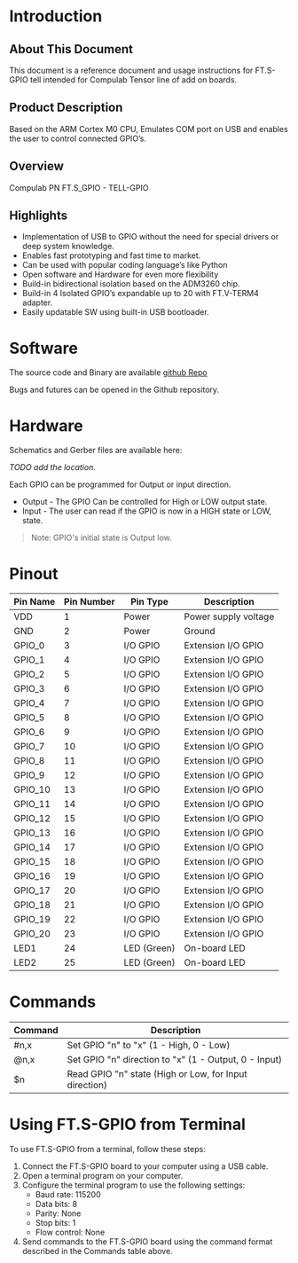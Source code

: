 # Introduction

## About This Document

This document is a reference document and usage instructions for FT.S-GPIO tell intended for Compulab Tensor line of add on boards.

## Product Description

Based on the ARM Cortex M0 CPU, Emulates COM port on USB and enables the user to control connected GPIO’s.

## Overview

Compulab PN FT.S_GPIO - TELL-GPIO

## Highlights

- Implementation of USB to GPIO without the need for special drivers or deep system knowledge.
- Enables fast prototyping and fast time to market.
- Can be used with popular coding language’s like Python
- Open software and Hardware for even more flexibility
- Build-in bidirectional isolation based on the ADM3260 chip.
- Build-in 4 Isolated GPIO’s expandable up to 20 with FT.V-TERM4 adapter.
- Easily updatable SW using built-in USB bootloader.

# Software

The source code and Binary are available [github Repo](https://github.com/Compulab-Tensor-PC/TEL-GPIO)

Bugs and futures can be opened in the Github repository.

# Hardware

Schematics and Gerber files are available here:

_TODO add the location._

Each GPIO can be programmed for Output or input direction.

- Output - The GPIO Can be controlled for High or LOW output state.
- Input - The user can read if the GPIO is now in a HIGH state or LOW, state.

> Note: GPIO's initial state is Output low.

# Pinout

|Pin Name|Pin Number|Pin Type|Description|
|---|---|---|---|
|VDD|1|Power|Power supply voltage|
|GND|2|Power|Ground|
|GPIO_0|3|I/O GPIO|Extension I/O GPIO|
|GPIO_1|4|I/O GPIO|Extension I/O GPIO|
|GPIO_2|5|I/O GPIO|Extension I/O GPIO|
|GPIO_3|6|I/O GPIO|Extension I/O GPIO|
|GPIO_4|7|I/O GPIO|Extension I/O GPIO|
|GPIO_5|8|I/O GPIO|Extension I/O GPIO|
|GPIO_6|9|I/O GPIO|Extension I/O GPIO|
|GPIO_7|10|I/O GPIO|Extension I/O GPIO|
|GPIO_8|11|I/O GPIO|Extension I/O GPIO|
|GPIO_9|12|I/O GPIO|Extension I/O GPIO|
|GPIO_10|13|I/O GPIO|Extension I/O GPIO|
|GPIO_11|14|I/O GPIO|Extension I/O GPIO|
|GPIO_12|15|I/O GPIO|Extension I/O GPIO|
|GPIO_13|16|I/O GPIO|Extension I/O GPIO|
|GPIO_14|17|I/O GPIO|Extension I/O GPIO|
|GPIO_15|18|I/O GPIO|Extension I/O GPIO|
|GPIO_16|19|I/O GPIO|Extension I/O GPIO|
|GPIO_17|20|I/O GPIO|Extension I/O GPIO|
|GPIO_18|21|I/O GPIO|Extension I/O GPIO|
|GPIO_19|22|I/O GPIO|Extension I/O GPIO|
|GPIO_20|23|I/O GPIO|Extension I/O GPIO|
|LED1|24|LED (Green)|On-board LED|
|LED2|25|LED (Green)|On-board LED|

# Commands

|Command|Description|
|---|---|
|#n,x|Set GPIO "n" to "x" (1 - High, 0 - Low)|
|@n,x|Set GPIO "n" direction to "x" (1 - Output, 0 - Input)|
|$n|Read GPIO "n" state (High or Low, for Input direction)|

# Using FT.S-GPIO from Terminal

To use FT.S-GPIO from a terminal, follow these steps:

1. Connect the FT.S-GPIO board to your computer using a USB cable.
2. Open a terminal program on your computer.
3. Configure the terminal program to use the following settings:
    - Baud rate: 115200
    - Data bits: 8
    - Parity: None
    - Stop bits: 1
    - Flow control: None
4. Send commands to the FT.S-GPIO board using the command format described in the Commands table above.